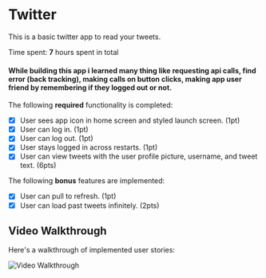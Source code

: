 # Twitter 

This is a basic twitter app to read your tweets.

Time spent: **7** hours spent in total

#### While building this app i learned many thing like requesting api calls, find error (back tracking), making calls on button clicks, making app user friend by remembering if they logged out or not.

The following **required** functionality is completed:

- [X] User sees app icon in home screen and styled launch screen. (1pt)
- [X] User can log in. (1pt)
- [X] User can log out. (1pt)
- [X] User stays logged in across restarts. (1pt)
- [X] User can view tweets with the user profile picture, username, and tweet text. (6pts)

The following **bonus** features are implemented:

- [X] User can pull to refresh. (1pt)
- [X] User can load past tweets infinitely. (2pts)

## Video Walkthrough

Here's a walkthrough of implemented user stories:

<img src='http://g.recordit.co/rVxoeNu3Vb.gif' title='Video Walkthrough' width='' alt='Video Walkthrough' />
